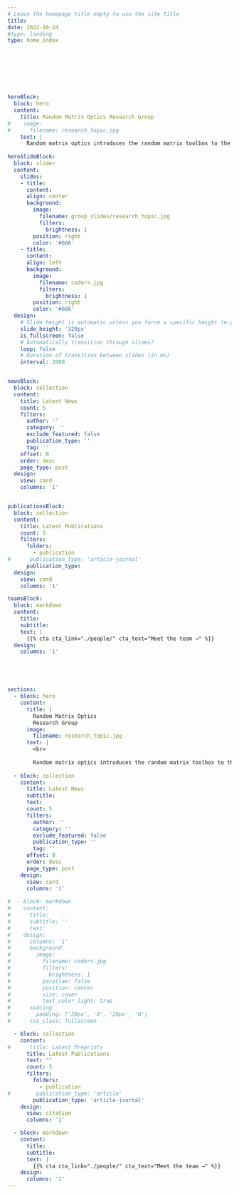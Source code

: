 ```yaml
---
# Leave the homepage title empty to use the site title
title:
date: 2022-10-24
#type: landing
type: home_index








heroBlock:
  block: hero
  content:
    title: Random Matrix Optics Research Group
#    image:
#      filename: research_topic.jpg
    text: |
      Random matrix optics introduces the random matrix toolbox to the representation of light wave-particle duality. Starting in 2019, our group focused on light field representation, decomposition, detection, and manipulation using the random matrix representation. Random matrix representation provides a statistical gating strategy for different components in the light field. For example, the single and multiple scattering component in wide-field reflective imaging; the ballistic and multiple scattering component in spectral-domain OCT. The gated multiple scattering component facilitates the calculation of absorption information for in-vivo tissue imaging.
  
heroSlideBlock:
  block: slider
  content:
    slides:
    - title: 
      content: 
      align: center
      background:
        image:
          filename: group_slides/research_topic.jpg
          filters:
            brightness: 1
        position: right
        color: '#666'  
    - title: 
      content: 
      align: left
      background:
        image:
          filename: coders.jpg
          filters:
            brightness: 1
        position: right
        color: '#666'  
  design:
    # Slide height is automatic unless you force a specific height (e.g. '400px')
    slide_height: '320px'
    is_fullscreen: false
    # Automatically transition through slides?
    loop: false
    # Duration of transition between slides (in ms)
    interval: 2000


newsBlock:
  block: collection
  content:
    title: Latest News
    count: 5
    filters:
      author: ''
      category: ''
      exclude_featured: false
      publication_type: ''
      tag: ''
    offset: 0
    order: desc
    page_type: post
  design:
    view: card
    columns: '1'      


publicationsBlock:
  block: collection
  content:
    title: Latest Publications
    count: 5
    filters:
      folders:
        - publication
#      publication_type: 'article-journal'
      publication_type: 
  design:
    view: card
    columns: '1'      

teamsBlock:
  block: markdown
  content:
    title:
    subtitle:  
    text: |
      {{% cta cta_link="./people/" cta_text="Meet the team →" %}}
  design:
    columns: '1'





sections:
  - block: hero
    content:
      title: |
        Random Matrix Optics
        Research Group
      image:
        filename: research_topic.jpg
      text: |
        <br>
        
        Random matrix optics introduces the random matrix toolbox to the representation of light wave-particle duality. Starting in 2019, our group focused on light field representation, decomposition, detection, and manipulation using the random matrix representation. Random matrix representation provides a statistical gating strategy for different components in the light field. For example, the single and multiple scattering component in wide-field reflective imaging; the ballistic and multiple scattering component in spectral-domain OCT. The gated multiple scattering component facilitates the calculation of absorption information for in-vivo tissue imaging.
  
  - block: collection
    content:
      title: Latest News
      subtitle:
      text:
      count: 5
      filters:
        author: ''
        category: ''
        exclude_featured: false
        publication_type: ''
        tag: ''
      offset: 0
      order: desc
      page_type: post
    design:
      view: card
      columns: '1'
  
#  - block: markdown
#    content:
#      title:
#      subtitle: ''
#      text:
#    design:
#      columns: '1'
#      background:
#        image: 
#          filename: coders.jpg
#          filters:
#            brightness: 1
#          parallax: false
#          position: center
#          size: cover
#          text_color_light: true
#      spacing:
#        padding: ['20px', '0', '20px', '0']
#      css_class: fullscreen

  - block: collection
    content:
#      title: Latest Preprints
      title: Latest Publications
      text: ""
      count: 5
      filters:
        folders:
          - publication
#        publication_type: 'article'
        publication_type: 'article-journal'
    design:
      view: citation
      columns: '1'

  - block: markdown
    content:
      title:
      subtitle:
      text: |
        {{% cta cta_link="./people/" cta_text="Meet the team →" %}}
    design:
      columns: '1'
---
```

